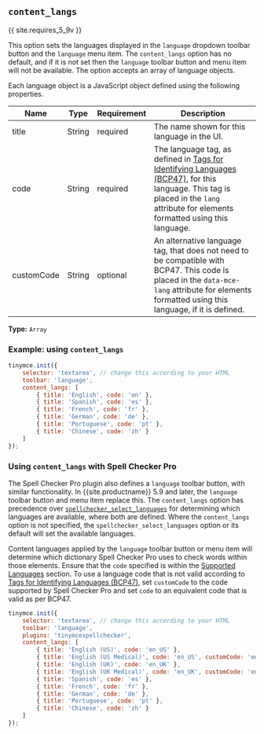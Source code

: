 ## `content_langs`

{{ site.requires_5_9v }}

This option sets the languages displayed in the `language` dropdown toolbar button and the `language` menu item. The `content_langs` option has no default, and if it is not set then the `language` toolbar button and menu item will not be available. The option accepts an array of language objects.

Each language object is a JavaScript object defined using the following properties.

| Name | Type | Requirement | Description |
| ---- | ---- | ----------- | ----------- |
| title | String | required | The name shown for this language in the UI. |
| code | String | required | The language tag, as defined in [Tags for Identifying Languages (BCP47)](https://www.ietf.org/rfc/bcp/bcp47.txt), for this language. This tag is placed in the `lang` attribute for elements formatted using this language. |
| customCode | String | optional | An alternative language tag, that does not need to be compatible with BCP47. This code is placed in the `data-mce-lang` attribute for elements formatted using this language, if it is defined. |

**Type:** `Array`

### Example: using `content_langs`

```js
tinymce.init({
    selector: 'textarea', // change this according to your HTML
    toolbar: 'language',
    content_langs: [
        { title: 'English', code: 'en' },
        { title: 'Spanish', code: 'es' },
        { title: 'French', code: 'fr' },
        { title: 'German', code: 'de' },
        { title: 'Portuguese', code: 'pt' },
        { title: 'Chinese', code: 'zh' }
    ]
});
```

### Using `content_langs` with Spell Checker Pro

The Spell Checker Pro plugin also defines a `language` toolbar button, with similar functionality. In {{site.productname}} 5.9 and later, the `language` toolbar button and menu item replace this. The `content_langs` option has precedence over [`spellchecker_select_languages`]({{site.baseurl}}/plugins/premium/tinymcespellchecker/#spellchecker_select_languages) for determining which languages are available, where both are defined. Where the `content_langs` option is not specified, the `spellchecker_select_languages` option or its default will set the available languages.

Content languages applied by the `language` toolbar button or menu item will determine which dictionary Spell Checker Pro uses to check words within those elements. Ensure that the `code` specified is within the [Supported Languages]({{site.baseurl}}/plugins/premium/tinymcespellchecker/#supportedlanguages) section. To use a language code that is not valid according to [Tags for Identifying Languages (BCP47)](https://www.ietf.org/rfc/bcp/bcp47.txt), set `customCode` to the code supported by Spell Checker Pro and set `code` to an equivalent code that is valid as per BCP47.

```js
tinymce.init({
    selector: 'textarea', // change this according to your HTML
    toolbar: 'language',
    plugins: 'tinymcespellchecker',
    content_langs: [
        { title: 'English (US)', code: 'en_US' },
        { title: 'English (US Medical)', code: 'en_US', customCode: 'en_US-medical' },
        { title: 'English (UK)', code: 'en_UK' },
        { title: 'English (UK Medical)', code: 'en_UK', customCode: 'en_UK-medical' },
        { title: 'Spanish', code: 'es' },
        { title: 'French', code: 'fr' },
        { title: 'German', code: 'de' },
        { title: 'Portuguese', code: 'pt' },
        { title: 'Chinese', code: 'zh' }
    ]
});
```
